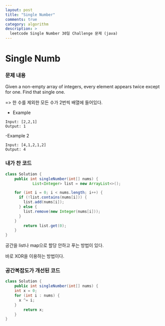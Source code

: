```yaml
---
layout: post
title: "Single Number"
comments: true
category: algorithm
description: >
  leetcode Single Number 30일 Challenge 문제 (java)
---
```


#  Single Numb

### 문제 내용

Given a non-empty array of integers, every element appears twice except for one. Find that single one.

=> 한 수를 제외한 모든 수가 2번씩 배열에 들어있다.


- Example
~~~
Input: [2,2,1]
Output: 1
~~~
-Example 2
~~~
Input: [4,1,2,1,2]
Output: 4
~~~


### 내가 찬 코드
~~~java
class Solution {
    public int singleNumber(int[] nums) {
            List<Integer> list = new ArrayList<>();

    for (int i = 0; i < nums.length; i++) {
      if (!list.contains(nums[i])) {
        list.add(nums[i]);
      } else {
        list.remove(new Integer(nums[i]));
      }
    }
        return list.get(0);
    }
}
~~~

공간을 list나 map으로 할당 안하고 푸는 방법이 있다.

바로 XOR을 이용하는 방법이다.

### 공간복잡도가 개선된 코드
~~~java
class Solution {
    public int singleNumber(int[] nums) {
    int x = 0;
    for (int i : nums) {
      x ^= i;
    }
        return x;
    }
}
~~~
